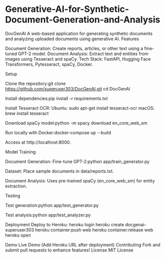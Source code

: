 # Generative-AI-for-Synthetic-Document-Generation-and-Analysis
DocGenAI
A web-based application for generating synthetic documents and analyzing uploaded documents using generative AI.
Features

Document Generation: Create reports, articles, or other text using a fine-tuned GPT-2 model.
Document Analysis: Extract text and entities from images using Tesseract and spaCy.
Tech Stack: FastAPI, Hugging Face Transformers, Pytesseract, spaCy, Docker.

Setup

Clone the repository:git clone https://github.com/superuser303/DocGenAI.git
cd DocGenAI


Install dependencies:pip install -r requirements.txt


Install Tesseract OCR:
Ubuntu: sudo apt-get install tesseract-ocr
macOS: brew install tesseract


Download spaCy model:python -m spacy download en_core_web_sm


Run locally with Docker:docker-compose up --build


Access at http://localhost:8000.

Model Training

Document Generation:
Fine-tune GPT-2:python app/train_generator.py


Dataset: Place sample documents in data/reports.txt.


Document Analysis:
Uses pre-trained spaCy (en_core_web_sm) for entity extraction.



Testing

Test generation:python app/test_generator.py


Test analysis:python app/test_analyzer.py



Deployment
Deploy to Heroku:
heroku login
heroku create docgenai-superuser303
heroku container:push web
heroku container:release web
heroku open

Demo
Live Demo (Add Heroku URL after deployment)
Contributing
Fork and submit pull requests to enhance features!
License
MIT License